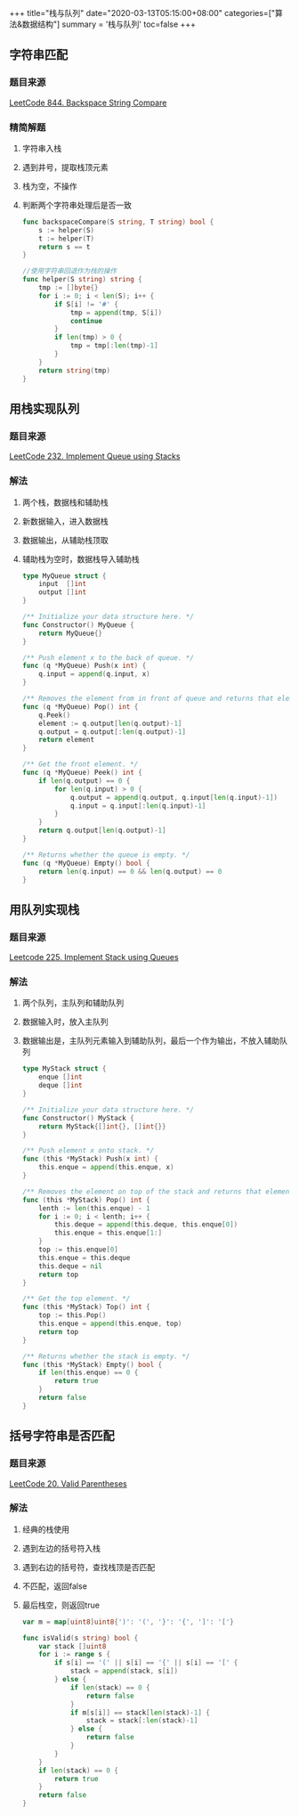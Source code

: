 +++
title="栈与队列"
date="2020-03-13T05:15:00+08:00"
categories=["算法&数据结构"]
summary = '栈与队列'
toc=false
+++

字符串匹配
----------

### 题目来源

[LeetCode 844. Backspace String Compare](https://leetcode.com/problems/backspace-string-compare/)

### 精简解题

1.	字符串入栈
2.	遇到井号，提取栈顶元素
3.	栈为空，不操作
4.	判断两个字符串处理后是否一致

	```go
	func backspaceCompare(S string, T string) bool {
		s := helper(S)
		t := helper(T)
		return s == t
	}

	//使用字符串回退作为栈的操作
	func helper(S string) string {
		tmp := []byte{}
		for i := 0; i < len(S); i++ {
			if S[i] != '#' {
				tmp = append(tmp, S[i])
				continue
			}
			if len(tmp) > 0 {
				tmp = tmp[:len(tmp)-1]
			}
		}
		return string(tmp)
	}
	```

用栈实现队列
------------

### 题目来源

[LeetCode 232. Implement Queue using Stacks](https://leetcode.com/problems/implement-queue-using-stacks/)

### 解法

1.	两个栈，数据栈和辅助栈
2.	新数据输入，进入数据栈
3.	数据输出，从辅助栈顶取
4.	辅助栈为空时，数据栈导入辅助栈

	```go
	type MyQueue struct {
		input  []int
		output []int
	}

	/** Initialize your data structure here. */
	func Constructor() MyQueue {
		return MyQueue{}
	}

	/** Push element x to the back of queue. */
	func (q *MyQueue) Push(x int) {
		q.input = append(q.input, x)
	}

	/** Removes the element from in front of queue and returns that element. */
	func (q *MyQueue) Pop() int {
		q.Peek()
		element := q.output[len(q.output)-1]
		q.output = q.output[:len(q.output)-1]
		return element
	}

	/** Get the front element. */
	func (q *MyQueue) Peek() int {
		if len(q.output) == 0 {
			for len(q.input) > 0 {
				q.output = append(q.output, q.input[len(q.input)-1])
				q.input = q.input[:len(q.input)-1]
			}
		}
		return q.output[len(q.output)-1]
	}

	/** Returns whether the queue is empty. */
	func (q *MyQueue) Empty() bool {
		return len(q.input) == 0 && len(q.output) == 0
	}
	```

用队列实现栈
------------

### 题目来源

[Leetcode 225. Implement Stack using Queues](https://leetcode.com/problems/implement-stack-using-queues/)

### 解法

1.	两个队列，主队列和辅助队列
2.	数据输入时，放入主队列
3.	数据输出是，主队列元素输入到辅助队列，最后一个作为输出，不放入辅助队列

	```go
	type MyStack struct {
		enque []int
		deque []int
	}

	/** Initialize your data structure here. */
	func Constructor() MyStack {
		return MyStack{[]int{}, []int{}}
	}

	/** Push element x onto stack. */
	func (this *MyStack) Push(x int) {
		this.enque = append(this.enque, x)
	}

	/** Removes the element on top of the stack and returns that element. */
	func (this *MyStack) Pop() int {
		lenth := len(this.enque) - 1
		for i := 0; i < lenth; i++ {
			this.deque = append(this.deque, this.enque[0])
			this.enque = this.enque[1:]
		}
		top := this.enque[0]
		this.enque = this.deque
		this.deque = nil
		return top
	}

	/** Get the top element. */
	func (this *MyStack) Top() int {
		top := this.Pop()
		this.enque = append(this.enque, top)
		return top
	}

	/** Returns whether the stack is empty. */
	func (this *MyStack) Empty() bool {
		if len(this.enque) == 0 {
			return true
		}
		return false
	}
	```

括号字符串是否匹配
------------------

### 题目来源

[LeetCode 20. Valid Parentheses](https://leetcode.com/problems/valid-parentheses/)

### 解法

1.	经典的栈使用
2.	遇到左边的括号符入栈
3.	遇到右边的括号符，查找栈顶是否匹配
4.	不匹配，返回false
5.	最后栈空，则返回true

	```go
	var m = map[uint8]uint8{')': '(', '}': '{', ']': '['}

	func isValid(s string) bool {
		var stack []uint8
		for i := range s {
			if s[i] == '(' || s[i] == '{' || s[i] == '[' {
				stack = append(stack, s[i])
			} else {
				if len(stack) == 0 {
					return false
				}
				if m[s[i]] == stack[len(stack)-1] {
					stack = stack[:len(stack)-1]
				} else {
					return false
				}
			}
		}
		if len(stack) == 0 {
			return true
		}
		return false
	}
	```

